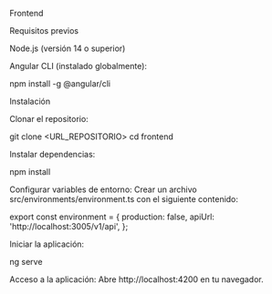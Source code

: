 Frontend

Requisitos previos

Node.js (versión 14 o superior)

Angular CLI (instalado globalmente):

npm install -g @angular/cli

Instalación

Clonar el repositorio:

git clone <URL_REPOSITORIO>
cd frontend

Instalar dependencias:

npm install

Configurar variables de entorno:
Crear un archivo src/environments/environment.ts con el siguiente contenido:

export const environment = {
  production: false,
  apiUrl: 'http://localhost:3005/v1/api',
};

Iniciar la aplicación:

ng serve

Acceso a la aplicación:
Abre http://localhost:4200 en tu navegador.
